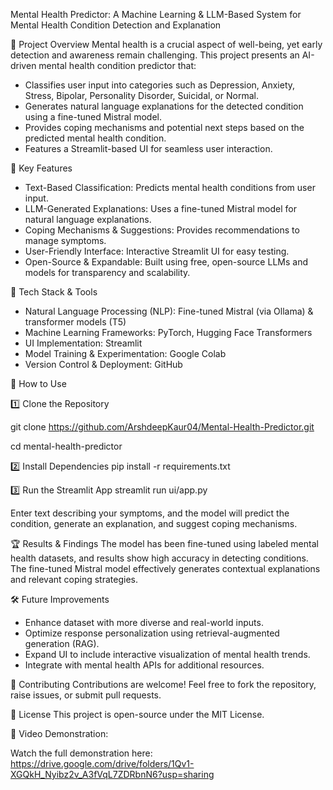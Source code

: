 Mental Health Predictor:
A Machine Learning & LLM-Based System for Mental Health Condition Detection and Explanation


📌 Project Overview
Mental health is a crucial aspect of well-being, yet early detection and awareness remain challenging. This project presents an AI-driven mental health condition predictor that:
- Classifies user input into categories such as Depression, Anxiety, Stress, Bipolar, Personality Disorder, Suicidal, or Normal.
- Generates natural language explanations for the detected condition using a fine-tuned Mistral model.
- Provides coping mechanisms and potential next steps based on the predicted mental health condition.
- Features a Streamlit-based UI for seamless user interaction.


🚀 Key Features
- Text-Based Classification: Predicts mental health conditions from user input.
- LLM-Generated Explanations: Uses a fine-tuned Mistral model for natural language explanations.
- Coping Mechanisms & Suggestions: Provides recommendations to manage symptoms.
- User-Friendly Interface: Interactive Streamlit UI for easy testing.
- Open-Source & Expandable: Built using free, open-source LLMs and models for transparency and scalability.


🔧 Tech Stack & Tools
- Natural Language Processing (NLP): Fine-tuned Mistral (via Ollama) & transformer models (T5)
- Machine Learning Frameworks: PyTorch, Hugging Face Transformers
- UI Implementation: Streamlit
- Model Training & Experimentation: Google Colab
- Version Control & Deployment: GitHub


📖 How to Use

1️⃣ Clone the Repository

git clone https://github.com/ArshdeepKaur04/Mental-Health-Predictor.git

cd mental-health-predictor

2️⃣ Install Dependencies
pip install -r requirements.txt

3️⃣ Run the Streamlit App
streamlit run ui/app.py

Enter text describing your symptoms, and the model will predict the condition, generate an explanation, and suggest coping mechanisms.


🏆 Results & Findings
The model has been fine-tuned using labeled mental health datasets, and results show high accuracy in detecting conditions. The fine-tuned Mistral model effectively generates contextual explanations and relevant coping strategies.


🛠 Future Improvements
- Enhance dataset with more diverse and real-world inputs.
- Optimize response personalization using retrieval-augmented generation (RAG).
- Expand UI to include interactive visualization of mental health trends.
- Integrate with mental health APIs for additional resources.


🤝 Contributing
Contributions are welcome! Feel free to fork the repository, raise issues, or submit pull requests.


📝 License
This project is open-source under the MIT License.


🎥 Video Demonstration:

Watch the full demonstration here: https://drive.google.com/drive/folders/1Qv1-XGQkH_Nyibz2v_A3fVqL7ZDRbnN6?usp=sharing
